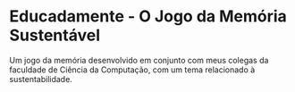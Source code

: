 # Educadamente - O Jogo da Memória Sustentável

Um jogo da memória desenvolvido em conjunto com meus colegas da faculdade de Ciência da Computação, com um tema relacionado à sustentabilidade.
